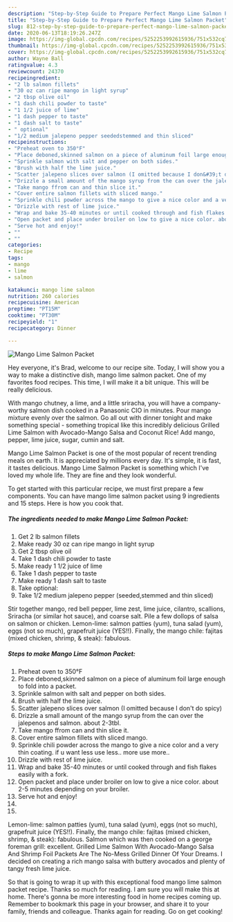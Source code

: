 ```yaml
---
description: "Step-by-Step Guide to Prepare Perfect Mango Lime Salmon Packet"
title: "Step-by-Step Guide to Prepare Perfect Mango Lime Salmon Packet"
slug: 812-step-by-step-guide-to-prepare-perfect-mango-lime-salmon-packet
date: 2020-06-13T18:19:26.247Z
image: https://img-global.cpcdn.com/recipes/5252253992615936/751x532cq70/mango-lime-salmon-packet-recipe-main-photo.jpg
thumbnail: https://img-global.cpcdn.com/recipes/5252253992615936/751x532cq70/mango-lime-salmon-packet-recipe-main-photo.jpg
cover: https://img-global.cpcdn.com/recipes/5252253992615936/751x532cq70/mango-lime-salmon-packet-recipe-main-photo.jpg
author: Wayne Ball
ratingvalue: 4.3
reviewcount: 24370
recipeingredient:
- "2 lb salmon fillets"
- "30 oz can ripe mango in light syrup"
- "2 tbsp olive oil"
- "1 dash chili powder to taste"
- "1 1/2 juice of lime"
- "1 dash pepper to taste"
- "1 dash salt to taste"
- " optional"
- "1/2 medium jalepeno pepper seededstemmed and thin sliced"
recipeinstructions:
- "Preheat oven to 350°F"
- "Place deboned,skinned salmon on a piece of aluminum foil large enough to fold into a packet."
- "Sprinkle salmon with salt and pepper on both sides."
- "Brush with half the lime juice."
- "Scatter jalepeno slices over salmon (I omitted because I don&#39;t do spicy)"
- "Drizzle a small amount of the mango syrup from the can over the jalepenos and salmon. about 2-3tbl."
- "Take mango ffrom can and thin slice it."
- "Cover entire salmon fillets with sliced mango."
- "Sprinkle chili powder across the mango to give a nice color and a very thin coating. if u want less use less.. more use more.."
- "Drizzle with rest of lime juice."
- "Wrap and bake 35-40 minutes or until cooked through and fish flakes easily with a fork."
- "Open packet and place under broiler on low to give a nice color. about 2-5 minutes depending on your broiler."
- "Serve hot and enjoy!"
- ""
- ""
categories:
- Recipe
tags:
- mango
- lime
- salmon

katakunci: mango lime salmon 
nutrition: 260 calories
recipecuisine: American
preptime: "PT15M"
cooktime: "PT30M"
recipeyield: "1"
recipecategory: Dinner

---
```



![Mango Lime Salmon Packet](https://img-global.cpcdn.com/recipes/5252253992615936/751x532cq70/mango-lime-salmon-packet-recipe-main-photo.jpg)

Hey everyone, it's Brad, welcome to our recipe site. Today, I will show you a way to make a distinctive dish, mango lime salmon packet. One of my favorites food recipes. This time, I will make it a bit unique. This will be really delicious.

With mango chutney, a lime, and a little sriracha, you will have a company-worthy salmon dish cooked in a Panasonic CIO in minutes. Pour mango mixture evenly over the salmon. Go all out with dinner tonight and make something special - something tropical like this incredibly delicious Grilled Lime Salmon with Avocado-Mango Salsa and Coconut Rice! Add mango, pepper, lime juice, sugar, cumin and salt.

Mango Lime Salmon Packet is one of the most popular of recent trending meals on earth. It is appreciated by millions every day. It's simple, it is fast, it tastes delicious. Mango Lime Salmon Packet is something which I've loved my whole life. They are fine and they look wonderful.


To get started with this particular recipe, we must first prepare a few components. You can have mango lime salmon packet using 9 ingredients and 15 steps. Here is how you cook that.

<!--inarticleads1-->

##### The ingredients needed to make Mango Lime Salmon Packet:

1. Get 2 lb salmon fillets
1. Make ready 30 oz can ripe mango in light syrup
1. Get 2 tbsp olive oil
1. Take 1 dash chili powder to taste
1. Make ready 1 1/2 juice of lime
1. Take 1 dash pepper to taste
1. Make ready 1 dash salt to taste
1. Take  optional:
1. Take 1/2 medium jalepeno pepper (seeded,stemmed and thin sliced)


Stir together mango, red bell pepper, lime zest, lime juice, cilantro, scallions, Sriracha (or similar hot sauce), and coarse salt. Pile a few dollops of salsa on salmon or chicken. Lemon-lime: salmon patties (yum), tuna salad (yum), eggs (not so much), grapefruit juice (YES!!). Finally, the mango chile: fajitas (mixed chicken, shrimp, &amp; steak): fabulous. 

<!--inarticleads2-->

##### Steps to make Mango Lime Salmon Packet:

1. Preheat oven to 350°F
1. Place deboned,skinned salmon on a piece of aluminum foil large enough to fold into a packet.
1. Sprinkle salmon with salt and pepper on both sides.
1. Brush with half the lime juice.
1. Scatter jalepeno slices over salmon (I omitted because I don&#39;t do spicy)
1. Drizzle a small amount of the mango syrup from the can over the jalepenos and salmon. about 2-3tbl.
1. Take mango ffrom can and thin slice it.
1. Cover entire salmon fillets with sliced mango.
1. Sprinkle chili powder across the mango to give a nice color and a very thin coating. if u want less use less.. more use more..
1. Drizzle with rest of lime juice.
1. Wrap and bake 35-40 minutes or until cooked through and fish flakes easily with a fork.
1. Open packet and place under broiler on low to give a nice color. about 2-5 minutes depending on your broiler.
1. Serve hot and enjoy!
1. 
1. 


Lemon-lime: salmon patties (yum), tuna salad (yum), eggs (not so much), grapefruit juice (YES!!). Finally, the mango chile: fajitas (mixed chicken, shrimp, &amp; steak): fabulous. Salmon which was then cooked on a george foreman grill: excellent. Grilled Lime Salmon With Avocado-Mango Salsa And Shrimp Foil Packets Are The No-Mess Grilled Dinner Of Your Dreams. I decided on creating a rich mango salsa with buttery avocados and plenty of tangy fresh lime juice. 

So that is going to wrap it up with this exceptional food mango lime salmon packet recipe. Thanks so much for reading. I am sure you will make this at home. There's gonna be more interesting food in home recipes coming up. Remember to bookmark this page in your browser, and share it to your family, friends and colleague. Thanks again for reading. Go on get cooking!
